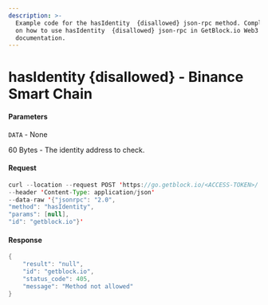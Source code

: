 ```yaml
---
description: >-
  Example code for the hasIdentity  {disallowed} json-rpc method. Сomplete guide
  on how to use hasIdentity  {disallowed} json-rpc in GetBlock.io Web3
  documentation.
---
```


# hasIdentity {disallowed} - Binance Smart Chain

#### Parameters

`DATA` - None

60 Bytes - The identity address to check.

#### Request

```java
curl --location --request POST 'https://go.getblock.io/<ACCESS-TOKEN>/' 
--header 'Content-Type: application/json' 
--data-raw '{"jsonrpc": "2.0",
"method": "hasIdentity",
"params": [null],
"id": "getblock.io"}'
```

#### Response

```java
{
    "result": "null",
    "id": "getblock.io",
    "status_code": 405,
    "message": "Method not allowed"
}
```
